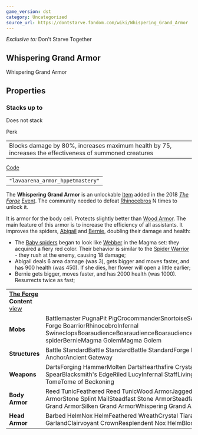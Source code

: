 ```yaml
---
game_version: dst
category: Uncategorized
source_url: https://dontstarve.fandom.com/wiki/Whispering_Grand_Armor
---
```


*Exclusive to:* Don't Starve Together

## Whispering Grand Armor

Whispering Grand Armor

## Properties

### Stacks up to

Does not stack

Perk

|  |
| --- |
| Blocks damage by 80%, increases maximum health by 75, increases the effectiveness of summoned creatures |

[Code](/wiki/Console "Console")

|  |
| --- |
| `"lavaarena_armor_hppetmastery"` |

The **Whispering Grand Armor** is an unlockable [Item](/wiki/Item "Item") added in the 2018 *[The Forge](/wiki/The_Forge "The Forge")* [Event](/wiki/Events "Events"). The community needed to defeat [Rhinocebros](/wiki/Rhinocebro "Rhinocebro") N times to unlock it.

It is armor for the body cell. Protects slightly better than [Wood Armor](/wiki/Wood_Armor "Wood Armor"). The main feature of this armor is to increase the efficiency of all assistants. It improves the spiders, [Abigail](/wiki/Abigail "Abigail") and [Bernie](/wiki/Bernie "Bernie"), doubling their damage and health:

* The [Baby spiders](/wiki/Baby_spider "Baby spider") began to look like [Webber](/wiki/Webber "Webber") in the Magma set: they acquired a fiery red color. Their behavior is similar to the [Spider Warrior](/wiki/Spider_Warrior "Spider Warrior") - they rush at the enemy, causing 18 damage;
* Abigail deals 6 area damage (was 3), gets bigger and moves faster, and has 900 health (was 450). If she dies, her flower will open a little earlier;
* Bernie gets bigger, moves faster, and has 2000 health (was 1000). Resurrects twice as fast;

|  |  |
| --- | --- |
| **[The Forge](/wiki/The_Forge "The Forge") Content** [view](/wiki/Template:The_Forge_Content "Template:The Forge Content") | |
| **Mobs** | Battlemaster PugnaPit PigCrocommanderSnortoiseScorpeonBoarillaGrand Forge BoarriorRhinocebroInfernal SwineclopsBoaraudienceBoaraudienceBoaraudienceBoaraudienceAbigailBaby spiderBernieMagma GolemMagma Golem |
| **Structures** | Battle StandardBattle StandardBattle StandardForge PortalAncient AnchorAncient Gateway |
| **Weapons** | DartsForging HammerMolten DartsHearthsfire CrystalsPith PikeSpiral SpearBlacksmith's EdgeRiled LucyInfernal StaffLiving StaffPetrifying TomeTome of Beckoning |
| **Body Armor** | Reed TunicFeathered Reed TunicWood ArmorJagged Wood ArmorSilken Wood ArmorStone Splint MailSteadfast Stone ArmorSteadfast Grand ArmorJagged Grand ArmorSilken Grand ArmorWhispering Grand Armor |
| **Head Armor** | Barbed HelmNox HelmFeathered WreathCrystal TiaraFlower HeadbandWoven GarlandClairvoyant CrownResplendent Nox HelmBlossomed Wreath |